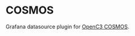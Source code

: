 <!-- This README file is going to be the one displayed on the Grafana.com website for your plugin -->

# COSMOS

Grafana datasource plugin for [OpenC3 COSMOS](https://openc3.com).
